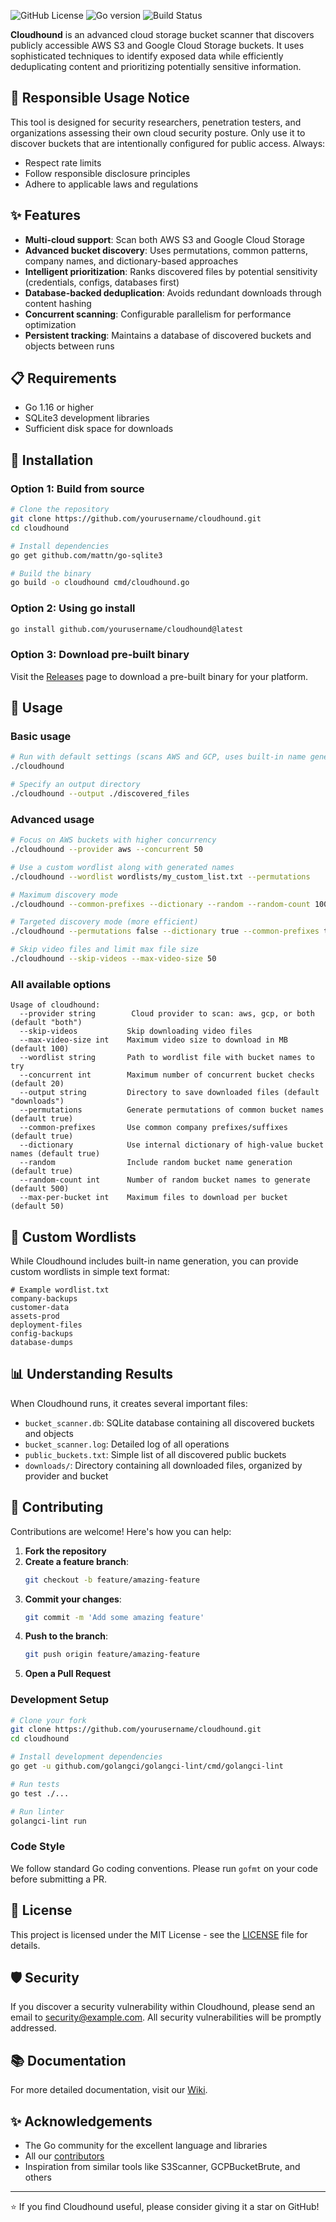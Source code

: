 ![GitHub License](https://img.shields.io/github/license/Kamalesh-Seervi/cloudhound)
![Go version](https://img.shields.io/badge/Go-1.16%2B-blue)
![Build Status](https://img.shields.io/badge/build-passing-brightgreen)

**Cloudhound** is an advanced cloud storage bucket scanner that discovers publicly accessible AWS S3 and Google Cloud Storage buckets. It uses sophisticated techniques to identify exposed data while efficiently deduplicating content and prioritizing potentially sensitive information.

## 🚨 Responsible Usage Notice

This tool is designed for security researchers, penetration testers, and organizations assessing their own cloud security posture. Only use it to discover buckets that are intentionally configured for public access. Always:

- Respect rate limits
- Follow responsible disclosure principles
- Adhere to applicable laws and regulations

## ✨ Features

- **Multi-cloud support**: Scan both AWS S3 and Google Cloud Storage
- **Advanced bucket discovery**: Uses permutations, common patterns, company names, and dictionary-based approaches
- **Intelligent prioritization**: Ranks discovered files by potential sensitivity (credentials, configs, databases first)
- **Database-backed deduplication**: Avoids redundant downloads through content hashing
- **Concurrent scanning**: Configurable parallelism for performance optimization
- **Persistent tracking**: Maintains a database of discovered buckets and objects between runs

## 📋 Requirements

- Go 1.16 or higher
- SQLite3 development libraries
- Sufficient disk space for downloads

## 🔧 Installation

### Option 1: Build from source

```bash
# Clone the repository
git clone https://github.com/yourusername/cloudhound.git
cd cloudhound

# Install dependencies
go get github.com/mattn/go-sqlite3

# Build the binary
go build -o cloudhound cmd/cloudhound.go
```

### Option 2: Using go install

```bash
go install github.com/yourusername/cloudhound@latest
```

### Option 3: Download pre-built binary

Visit the [Releases](https://github.com/yourusername/cloudhound/releases) page to download a pre-built binary for your platform.

## 🚀 Usage

### Basic usage

```bash
# Run with default settings (scans AWS and GCP, uses built-in name generation)
./cloudhound

# Specify an output directory
./cloudhound --output ./discovered_files
```

### Advanced usage

```bash
# Focus on AWS buckets with higher concurrency
./cloudhound --provider aws --concurrent 50

# Use a custom wordlist along with generated names
./cloudhound --wordlist wordlists/my_custom_list.txt --permutations

# Maximum discovery mode
./cloudhound --common-prefixes --dictionary --random --random-count 1000

# Targeted discovery mode (more efficient)
./cloudhound --permutations false --dictionary true --common-prefixes true --random false

# Skip video files and limit max file size
./cloudhound --skip-videos --max-video-size 50
```

### All available options

```
Usage of cloudhound:
  --provider string        Cloud provider to scan: aws, gcp, or both (default "both")
  --skip-videos           Skip downloading video files
  --max-video-size int    Maximum video size to download in MB (default 100)
  --wordlist string       Path to wordlist file with bucket names to try
  --concurrent int        Maximum number of concurrent bucket checks (default 20)
  --output string         Directory to save downloaded files (default "downloads")
  --permutations          Generate permutations of common bucket names (default true)
  --common-prefixes       Use common company prefixes/suffixes (default true)
  --dictionary            Use internal dictionary of high-value bucket names (default true)
  --random                Include random bucket name generation (default true)
  --random-count int      Number of random bucket names to generate (default 500)
  --max-per-bucket int    Maximum files to download per bucket (default 50)
```

## 📝 Custom Wordlists

While Cloudhound includes built-in name generation, you can provide custom wordlists in simple text format:

```
# Example wordlist.txt
company-backups
customer-data
assets-prod
deployment-files
config-backups
database-dumps
```

## 📊 Understanding Results

When Cloudhound runs, it creates several important files:

- `bucket_scanner.db`: SQLite database containing all discovered buckets and objects
- `bucket_scanner.log`: Detailed log of all operations
- `public_buckets.txt`: Simple list of all discovered public buckets
- `downloads/`: Directory containing all downloaded files, organized by provider and bucket

## 🤝 Contributing

Contributions are welcome! Here's how you can help:

1. **Fork the repository**
2. **Create a feature branch**:
   ```bash
   git checkout -b feature/amazing-feature
   ```
3. **Commit your changes**:
   ```bash
   git commit -m 'Add some amazing feature'
   ```
4. **Push to the branch**:
   ```bash
   git push origin feature/amazing-feature
   ```
5. **Open a Pull Request**

### Development Setup

```bash
# Clone your fork
git clone https://github.com/yourusername/cloudhound.git
cd cloudhound

# Install development dependencies
go get -u github.com/golangci/golangci-lint/cmd/golangci-lint

# Run tests
go test ./...

# Run linter
golangci-lint run
```

### Code Style

We follow standard Go coding conventions. Please run `gofmt` on your code before submitting a PR.

## 📄 License

This project is licensed under the MIT License - see the [LICENSE](LICENSE) file for details.

## 🛡️ Security

If you discover a security vulnerability within Cloudhound, please send an email to security@example.com. All security vulnerabilities will be promptly addressed.

## 📚 Documentation

For more detailed documentation, visit our [Wiki](https://github.com/yourusername/cloudhound/wiki).

## ✨ Acknowledgements

- The Go community for the excellent language and libraries
- All our [contributors](https://github.com/yourusername/cloudhound/graphs/contributors)
- Inspiration from similar tools like S3Scanner, GCPBucketBrute, and others

---

⭐ If you find Cloudhound useful, please consider giving it a star on GitHub!
